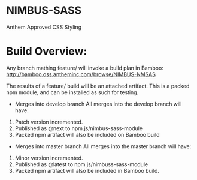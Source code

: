 # NIMBUS-SASS 
Anthem Approved CSS Styling


# Build Overview:

Any branch mathing feature/ will invoke a build plan in Bamboo: http://bamboo.oss.antheminc.com/browse/NIMBUS-NMSAS

The results of a feature/ build will be an attached artifact.  This is a packed npm module, and can be installed as such for testing.

* Merges into develop branch
All merges into the develop branch will have:
1. Patch version incremented.
2. Published as @next to npm.js/nimbus-sass-module
3. Packed npm artifact will also be included on Bamboo build

* Merges into master branch
All merges into the master branch will have: 
1. Minor version incremented.
2. Published as @latest to npm.js/nimbuss-sass-module
3. Packed npm artifact will also be included in Bamboo build. 



